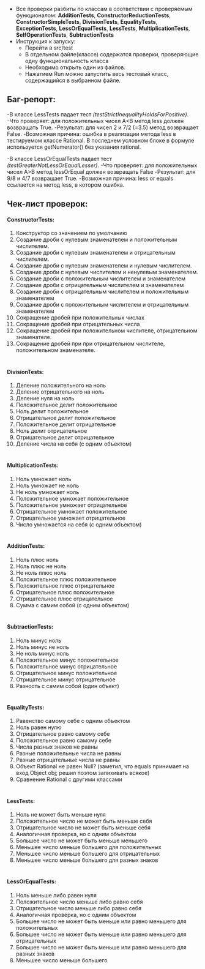 - Все проверки разбиты по классам в соответствии с проверяемым функционалом: **AdditionTests**, **ConstructorReductionTests**, **ConstructorSimpleTests**, **DivisionTests**, **EqualityTests**, **ExceptionTests**, **LessOrEqualTests**, **LessTests**, **MultiplicationTests**, **SelfOperationTests**, **SubtractionTests** 
- Инструкция к запуску:
    - Перейти в src/test
    - В отдельном файле(классе) содержатся проверки, проверяющие одну функциональность класса
    - Необходимо открыть один из файлов. 
    - Нажатием Run можно запустить весь тестовый класс, содержащийся в выбранном файле.


## Баг-репорт:
-В классе LessTests падает тест _(testStrictInequalityHoldsForPositive)_. 
    -Что проверяет: для положительных чисел A<B метод less должен возвращать True.
    -Результат: для чисел 2 и 7/2 (=3.5) метод возвращает False.
    -Возможная причина: ошибка в реализации метода less в тестируемом классе Rational. В последнем условном блоке в формуле используется getNumerator() без указания rational.

-В классе LessOrEqualTests падает тест _(testGreaterNotLessOrEqualLesser)_. 
    -Что проверяет: для положительных чисел A>B метод lessOrEqual должен возвращать False
    -Результат: для 9/8 и 4/7 возвращает True.
    -Возможная причина: less or equals ссылается на метод less, в котором ошибка.

## Чек-лист проверок:
#### ConstructorTests:
1) Конструктор со значением по умолчанию
2) Создание дроби с нулевым знаменателем и положительным числителем.
3) Создание дроби с нулевым знаменателем и отрицательным числителем.
4) Создание дроби с нулевым знаменателем и нулевым числителем.
5) Создание дроби с нулевым числителем и ненулевым знаменателем.
6) Создание дроби с положительным числителем и знаменателем 
7) Создание дроби с отрицательным числителем и знаменателем 
8) Создание дроби с отрицательным числителем и положительным знаменателем 
9) Создание дроби с положительным числителем и отрицательным знаменателем
10) Сокращение дробей при положительных числах 
11) Сокращение дробей при отрицательных числа 
12) Сокращение дробей при положительном числителе, отрицательном знаменателе. 
13) Сокращение дробей при при отрицательном числителе, положительном знаменателе.
#
#### DivisionTests:
1) Деление положительного на ноль 
2) Деление отрицательного на ноль 
3) Деление нуля на ноль 
4) Положительное делит положительное 
5) Ноль делит положительное 
6) Отрицательное делит положительное 
7) Положительное делит отрицательное 
8) Ноль делит отрицательное 
9) Отрицательное делит отрицательное
10) Деление числа на себя (с одним объектом)

#
#### MultiplicationTests:
1) Ноль умножает ноль 
2) Ноль умножает не ноль 
3) Не ноль умножает ноль 
4) Положительное умножает положительное 
5) Положительное умножает отрицательное 
6) Отрицательное умножает положительное 
7) Отрицательное умножает отрицательное 
8) Число умножается на себя (с одним объектом)

#
#### AdditionTests:
1) Ноль плюс ноль 
2) Ноль плюс не ноль 
3) Не ноль плюс ноль
4) Положительное плюс положительное 
5) Положительное плюс отрицательное 
6) Отрицательное плюс положительное 
7) Отрицательное плюс отрицательное 
8) Сумма с самим собой (с одним объектом)

#
#### SubtractionTests:
1) Ноль минус ноль 
2) Ноль минус не ноль 
3) Не ноль минус ноль
4) Положительное минус положительное 
5) Положительное минус отрицательное 
6) Отрицательное минус положительное 
7) Отрицательное минус отрицательное 
8) Разность с самим собой (один объект)

#
#### EqualityTests:
1) Равенство самому себе с одним объектом 
2) Ноль равен нулю 
3) Отрицательное равно самому себе 
4) Положительное равно самому себе 
5) Числа разных знаков не равны
6) Разные положительные числа не равны 
7) Разные отрицательные числа не равны
8) Объект Rational не равен Null? (заметил, что equals принимает на вход Object obj; решил поэтом запихивать всякое)
9) Сравнение Rational с другими классами


#
#### LessTests:
1) Ноль не может быть меньше нуля 
2) Положительное число не может быть меньше себя 
3) Отрицательное число не может быть меньше себя 
4) Аналогичная проверка, но с одним объектом 
5) Большее число не может быть меньше меньшего 
6) Меньшее число меньше большего для положительных
7) Меньшее число меньше большего для отрицательных 
8) Меньшее число меньше большего для разных знаков


#
#### LessOrEqualTests:
1) Ноль меньше либо равен нуля
2) Положительное число меньше либо равно себя 
3) Отрицательное число меньше либо равно себя 
4) Аналогичная проверка, но с одним объектом 
5) Большее число не может быть меньше или равно меньшего для положительных 
6) Большее число не может быть меньше или равно меньшего для отрицательных 
7) Большее число не может быть меньше или равно меньшего для разных знаков 
8) Меньшее число меньше большего 









